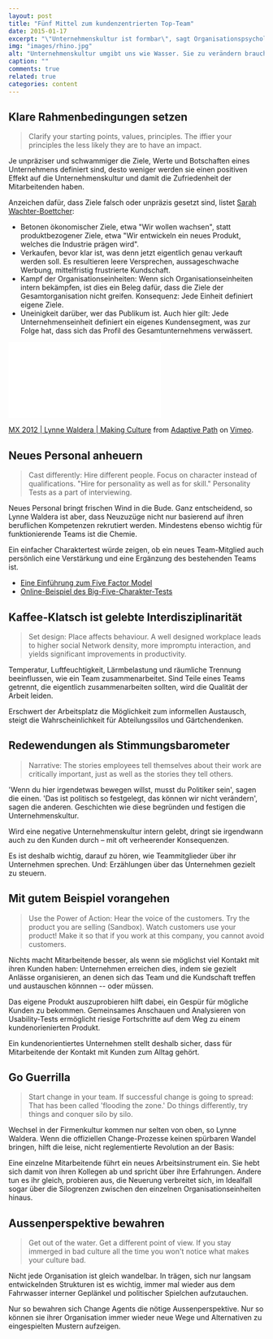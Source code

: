 ```yaml
---
layout: post
title: "Fünf Mittel zum kundenzentrierten Top-Team"
date: 2015-01-17
excerpt: "\"Unternehmenskultur ist formbar\", sagt Organisationspsychologin Lynne Waldera. Wer etwas in (s)einem Unternehmen bewirken will, tut gut daran ihre fünf Taktiken zu beherzigen."
img: "images/rhino.jpg"
alt: "Unternehmenskultur umgibt uns wie Wasser. Sie zu verändern braucht Kraft und Zeit."
caption: ""
comments: true
related: true
categories: content
---
```


## Klare Rahmenbedingungen setzen

> Clarify your starting points, values, principles. The iffier your principles the less likely they are to have an impact.

Je unpräziser und schwammiger die Ziele, Werte und Botschaften eines Unternehmens definiert sind, desto weniger werden sie einen positiven Effekt auf die Unternehmenskultur und damit die Zufriedenheit der Mitarbeitenden haben.

Anzeichen dafür, dass Ziele falsch oder unpräzis gesetzt sind, listet [Sarah Wachter-Boettcher](/inhalte-fuer-ueberall):

- Betonen ökonomischer Ziele, etwa "Wir wollen wachsen", statt produktbezogener Ziele, etwa "Wir entwickeln ein neues Produkt, welches die Industrie prägen wird".
- Verkaufen, bevor klar ist, was denn jetzt eigentlich genau verkauft werden soll. Es resultieren leere Versprechen, aussageschwache Werbung, mittelfristig frustrierte Kundschaft.
- Kampf der Organisationseinheiten: Wenn sich Organisationseinheiten intern bekämpfen, ist dies ein Beleg dafür, dass die Ziele der Gesamtorganisation nicht greifen. Konsequenz: Jede Einheit definiert eigene Ziele.
- Uneinigkeit darüber, wer das Publikum ist. Auch hier gilt: Jede Unternehmenseinheit definiert ein eigenes Kundensegment, was zur Folge hat, dass sich das Profil des Gesamtunternehmens verwässert.

<div class="frame">
	<iframe src="//player.vimeo.com/video/46048160"  frameborder="0" webkitallowfullscreen mozallowfullscreen allowfullscreen></iframe> 
	<p>
		<a href="http://vimeo.com/46048160">MX 2012 | Lynne Waldera | Making Culture</a> from <a href="http://vimeo.com/adaptivepath">Adaptive Path</a> on <a href="https://vimeo.com">Vimeo</a>.
	</p>
</div>

## Neues Personal anheuern

> Cast differently: Hire different people. Focus on character instead of qualifications. "Hire for personality as well as for skill." Personality Tests as a part of interviewing.

Neues Personal bringt frischen Wind in die Bude. Ganz entscheidend, so Lynne Waldera ist aber, dass Neuzuzüge nicht nur basierend auf ihren beruflichen Kompetenzen rekrutiert werden. Mindestens ebenso wichtig für funktionierende Teams ist die Chemie.

Ein einfacher Charaktertest würde zeigen, ob ein neues Team-Mitglied auch persönlich eine Verstärkung und eine Ergänzung des bestehenden Teams ist.

- [Eine Einführung zum Five Factor Model](http://psych.colorado.edu/~carey/Courses/PSYC5112/Readings/psnBig5_Mccrae03.pdf)
- [Online-Beispiel des Big-Five-Charakter-Tests](http://www.truity.com/test/big-five-personality-test)

## Kaffee-Klatsch ist gelebte Interdisziplinarität

> Set design: Place affects behaviour. A well designed workplace leads to higher social Network density, more impromptu interaction, and yields significant improvements in productivity.

Temperatur, Luftfeuchtigkeit, Lärmbelastung und räumliche Trennung beeinflussen, wie ein Team zusammenarbeitet. Sind Teile eines Teams getrennt, die eigentlich zusammenarbeiten sollten, wird die Qualität der Arbeit leiden. 

Erschwert der Arbeitsplatz die Möglichkeit zum informellen Austausch, steigt die Wahrscheinlichkeit für Abteilungssilos und Gärtchendenken.

## Redewendungen als Stimmungsbarometer

> Narrative: The stories employees tell themselves about their work are critically important, just as well as the stories they tell others.

'Wenn du hier irgendetwas bewegen willst, musst du Politiker sein', sagen die einen. 'Das ist politisch so festgelegt, das können wir nicht verändern', sagen die anderen. Geschichten wie diese begründen und festigen die Unternehmenskultur. 

Wird eine negative Unternehmenskultur intern gelebt, dringt sie irgendwann auch zu den Kunden durch – mit oft verheerender Konsequenzen.

Es ist deshalb wichtig, darauf zu hören, wie Teammitglieder über ihr Unternehmen sprechen. Und: Erzählungen über das Unternehmen gezielt zu steuern.

## Mit gutem Beispiel vorangehen

> Use the Power of Action: Hear the voice of the customers. Try the product you are selling (Sandbox). Watch customers use your product! Make it so that if you work at this company, you cannot avoid customers. 

Nichts macht Mitarbeitende besser, als wenn sie möglichst viel Kontakt mit ihren Kunden haben: Unternehmen erreichen dies, indem sie gezielt Anlässe organisieren, an denen sich das Team und die Kundschaft treffen und austauschen könnnen -- oder müssen.

Das eigene Produkt auszuprobieren hilft dabei, ein Gespür für mögliche Kunden zu bekommen. Gemeinsames Anschauen und Analysieren von Usability-Tests ermöglicht riesige Fortschritte auf dem Weg zu einem kundenorienierten Produkt.

Ein kundenorientiertes Unternehmen stellt deshalb sicher, dass für Mitarbeitende der Kontakt mit Kunden zum Alltag gehört.

## Go Guerrilla

> Start change in your team. If successful change is going to spread: That has been called 'flooding the zone.' Do things differently, try things and conquer silo by silo.

Wechsel in der Firmenkultur kommen nur selten von oben, so Lynne Waldera. Wenn die offiziellen Change-Prozesse keinen spürbaren Wandel bringen, hilft die leise, nicht reglementierte Revolution an der Basis: 

Eine einzelne Mitarbeitende führt ein neues Arbeitsinstrument ein. Sie hebt sich damit von ihren Kollegen ab und spricht über ihre Erfahrungen. Andere tun es ihr gleich, probieren aus, die Neuerung verbreitet sich, im Idealfall sogar über die Silogrenzen zwischen den einzelnen Organisationseinheiten hinaus.

## Aussenperspektive bewahren

> Get out of the water. Get a different point of view. If you stay immerged in bad culture all the time you won't notice what makes your culture bad.

Nicht jede Organisation ist gleich wandelbar. In trägen, sich nur langsam entwickelnden Strukturen ist es wichtig, immer mal wieder aus dem Fahrwasser interner Geplänkel und politischer Spielchen aufzutauchen.

Nur so bewahren sich Change Agents die nötige Aussenperspektive. Nur so können sie ihrer Organisation immer wieder neue Wege und Alternativen zu eingespielten Mustern aufzeigen.

